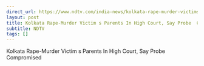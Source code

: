 ```yaml
---
direct_url: https://www.ndtv.com/india-news/kolkata-rape-murder-victims-parents-in-high-court-say-probe-compromised-7321662
layout: post
title: Kolkata Rape-Murder Victim s Parents In High Court, Say Probe  Compromised 
subtitle: NDTV
tags: []
---
```


Kolkata Rape-Murder Victim s Parents In High Court, Say Probe  Compromised 
